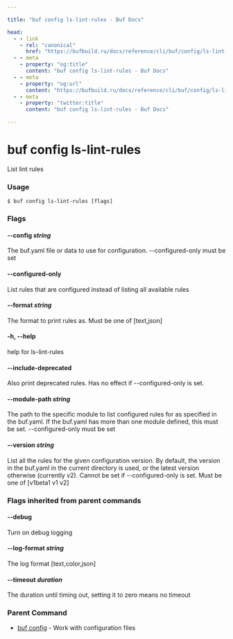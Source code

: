 ```yaml
---

title: "buf config ls-lint-rules - Buf Docs"

head:
  - - link
    - rel: "canonical"
      href: "https://bufbuild.ru/docs/reference/cli/buf/config/ls-lint-rules/"
  - - meta
    - property: "og:title"
      content: "buf config ls-lint-rules - Buf Docs"
  - - meta
    - property: "og:url"
      content: "https://bufbuild.ru/docs/reference/cli/buf/config/ls-lint-rules/"
  - - meta
    - property: "twitter:title"
      content: "buf config ls-lint-rules - Buf Docs"

---
```


# buf config ls-lint-rules

List lint rules

### Usage

```console
$ buf config ls-lint-rules [flags]
```

### Flags

#### \--config _string_

The buf.yaml file or data to use for configuration. --configured-only must be set

#### \--configured-only

List rules that are configured instead of listing all available rules

#### \--format _string_

The format to print rules as. Must be one of \[text,json\]

#### \-h, --help

help for ls-lint-rules

#### \--include-deprecated

Also print deprecated rules. Has no effect if --configured-only is set.

#### \--module-path _string_

The path to the specific module to list configured rules for as specified in the buf.yaml. If the buf.yaml has more than one module defined, this must be set. --configured-only must be set

#### \--version _string_

List all the rules for the given configuration version. By default, the version in the buf.yaml in the current directory is used, or the latest version otherwise (currently v2). Cannot be set if --configured-only is set. Must be one of \[v1beta1 v1 v2\]

### Flags inherited from parent commands

#### \--debug

Turn on debug logging

#### \--log-format _string_

The log format \[text,color,json\]

#### \--timeout _duration_

The duration until timing out, setting it to zero means no timeout

### Parent Command

- [buf config](../) - Work with configuration files
